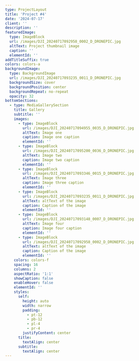 ```yaml
---
type: ProjectLayout
title: 'Project #4'
date: '2024-07-17'
client: ''
description: ''
featuredImage:
  type: ImageBlock
  url: /images/DJI_20240717092958_0002_D_DRONEPIC.jpg
  altText: Project thumbnail image
  caption: ''
  elementId: ''
addTitleSuffix: true
colors: colors-a
backgroundImage:
  type: BackgroundImage
  url: /images/DJI_20240717093235_0011_D_DRONEPIC.jpg
  backgroundSize: cover
  backgroundPosition: center
  backgroundRepeat: no-repeat
  opacity: 32
bottomSections:
  - type: MediaGallerySection
    title: Gallery
    subtitle: ''
    images:
      - type: ImageBlock
        url: /images/DJI_20240717094955_0035_D_DRONEPIC.jpg
        altText: Image one
        caption: Image one caption
        elementId: ''
      - type: ImageBlock
        url: /images/DJI_20240717095200_0036_D_DRONEPIC.jpg
        altText: Image two
        caption: Image two caption
        elementId: ''
      - type: ImageBlock
        url: /images/DJI_20240717093346_0015_D_DRONEPIC.jpg
        altText: Image three
        caption: Image three caption
        elementId: ''
      - type: ImageBlock
        url: /images/DJI_20240717093235_0011_D_DRONEPIC.jpg
        altText: altText of the image
        caption: Caption of the image
        elementId: ''
      - type: ImageBlock
        url: /images/DJI_20240717093148_0007_D_DRONEPIC.jpg
        altText: Image four
        caption: Image four caption
        elementId: ''
      - type: ImageBlock
        url: /images/DJI_20240717092958_0002_D_DRONEPIC.jpg
        altText: altText of the image
        caption: Caption of the image
        elementId: ''
    colors: colors-f
    spacing: 16
    columns: 2
    aspectRatio: '1:1'
    showCaption: false
    enableHover: false
    elementId: ''
    styles:
      self:
        height: auto
        width: narrow
        padding:
          - pt-12
          - pb-12
          - pl-4
          - pr-4
        justifyContent: center
      title:
        textAlign: center
      subtitle:
        textAlign: center
---
```

